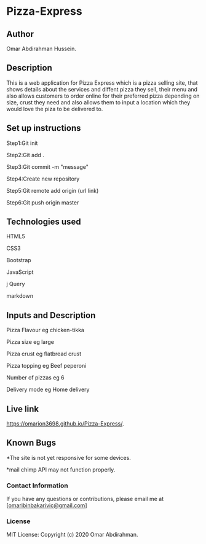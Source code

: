 # Pizza-Express

## Author
Omar Abdirahman Hussein.

## Description
This is a web application for Pizza Express which is a pizza selling site, that shows details about the services and diffent pizza they sell, their menu and also allows customers to order online for their preferred pizza depending on size, crust they need and also allows them to input a location which they would love the piza to be delivered to.

## Set up instructions
Step1:Git init

Step2:Git add .

Step3:Git commit -m "message"

Step4:Create new repository

Step5:Git remote add origin (url link)

Step6:Git push origin master
  
## Technologies used
HTML5

CSS3

Bootstrap

JavaScript

j Query

markdown

## Inputs	and Description
Pizza Flavour	eg chicken-tikka

Pizza size	eg large

Pizza crust	eg flatbread crust

Pizza topping	eg Beef peperoni

Number of pizzas	eg 6

Delivery mode	eg Home delivery

## Live link
https://omarion3698.github.io/Pizza-Express/.

## Known Bugs
*The site is not yet responsive for some devices.

*mail chimp API may not function properly.

### Contact Information
If you have any questions or contributions, please email me at [omaribinbakarivic@gmail.com]

### License
MIT License:
Copyright (c) 2020 Omar Abdirahman.

